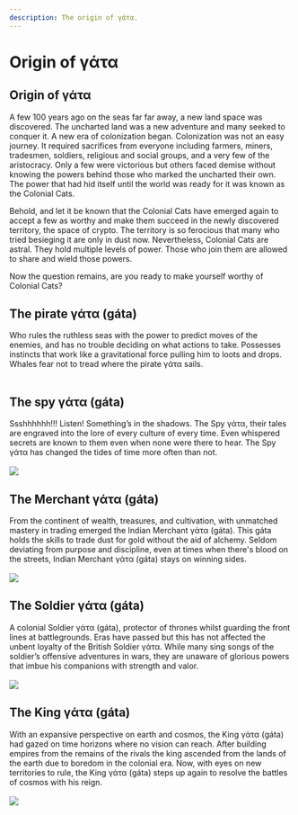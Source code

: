 ```yaml
---
description: The origin of γάτα.
---
```


# Origin of γάτα

## Origin of **γάτα**

A few 100 years ago on the seas far far away, a new land space was discovered. The uncharted land was a new adventure and many seeked to conquer it. A new era of colonization began. Colonization was not an easy journey. It required sacrifices from everyone including farmers, miners, tradesmen, soldiers, religious and social groups, and a very few of the aristocracy. Only a few were victorious but others faced demise without knowing the powers behind those who marked the uncharted their own. The power that had hid itself until the world was ready for it was known as the Colonial Cats.

Behold, and let it be known that the Colonial Cats have emerged again to accept a few as worthy and make them succeed in the newly discovered territory, the space of crypto. The territory is so ferocious that many who tried besieging it are only in dust now. Nevertheless, Colonial Cats are astral. They hold multiple levels of power. Those who join them are allowed to share and wield those powers.

Now the question remains, are you ready to make yourself worthy of Colonial Cats?

## T**he pirate γάτα (gáta)**

Who rules the ruthless seas with the power to predict moves of the enemies, and has no trouble deciding on what actions to take. Possesses instincts that work like a gravitational force pulling him to loots and drops. Whales fear not to tread where the pirate γάτα sails.\
\
<img src="../../../../.gitbook/assets/image (11).png" alt="" data-size="original">

## **The spy γάτα (gáta)**

Ssshhhhhh!!! Listen! Something’s in the shadows. The Spy γάτα, their tales are engraved into the lore of every culture of every time. Even whispered secrets are known to them even when none were there to hear. The Spy γάτα has changed the tides of time more often than not.\
\
![](<../../../../.gitbook/assets/image (13).png>)

## The Merchant γάτα (gáta)

From the continent of wealth, treasures, and cultivation, with unmatched mastery in trading emerged the Indian Merchant γάτα (gáta). This gáta holds the skills to trade dust for gold without the aid of alchemy. Seldom deviating from purpose and discipline, even at times when there's blood on the streets, Indian Merchant γάτα (gáta) stays on winning sides.\
\
![](<../../../../.gitbook/assets/image (10).png>)

## The Soldier γάτα (gáta)

A colonial Soldier γάτα (gáta), protector of thrones whilst guarding the front lines at battlegrounds. Eras have passed but this has not affected the unbent loyalty of the British Soldier γάτα. While many sing songs of the soldier’s offensive adventures in wars, they are unaware of glorious powers that imbue his companions with strength and valor.\
\
![](<../../../../.gitbook/assets/image (17).png>)

## The King γάτα (gáta)

With an expansive perspective on earth and cosmos, the King γάτα (gáta) had gazed on time horizons where no vision can reach. After building empires from the remains of the rivals the king ascended from the lands of the earth due to boredom in the colonial era. Now, with eyes on new territories to rule, the King γάτα (gáta) steps up again to resolve the battles of cosmos with his reign.\
\
![](<../../../../.gitbook/assets/image (8).png>)
